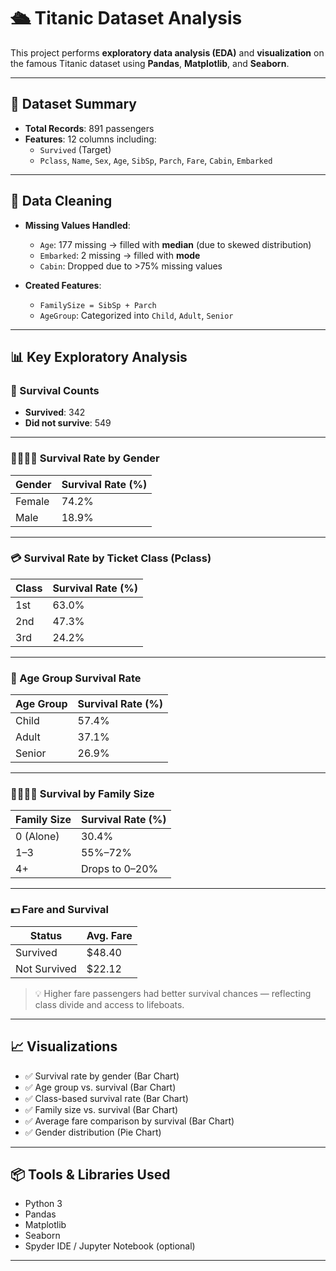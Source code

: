 # 🛳 Titanic Dataset Analysis

This project performs **exploratory data analysis (EDA)** and **visualization** on the famous Titanic dataset using **Pandas**, **Matplotlib**, and **Seaborn**.

---

## 📁 Dataset Summary

- **Total Records**: 891 passengers  
- **Features**: 12 columns including:
  - `Survived` (Target)
  - `Pclass`, `Name`, `Sex`, `Age`, `SibSp`, `Parch`, `Fare`, `Cabin`, `Embarked`

---

## 🧹 Data Cleaning

- **Missing Values Handled**:
  - `Age`: 177 missing → filled with **median** (due to skewed distribution)
  - `Embarked`: 2 missing → filled with **mode**
  - `Cabin`: Dropped due to >75% missing values

- **Created Features**:
  - `FamilySize = SibSp + Parch`
  - `AgeGroup`: Categorized into `Child`, `Adult`, `Senior`

---

## 📊 Key Exploratory Analysis

### 🎯 Survival Counts
- **Survived**: 342  
- **Did not survive**: 549

---

### 👨‍👩‍👧‍👦 Survival Rate by Gender

| Gender | Survival Rate (%) |
|--------|-------------------|
| Female | 74.2%             |
| Male   | 18.9%             |

---

### 💳 Survival Rate by Ticket Class (Pclass)

| Class | Survival Rate (%) |
|-------|-------------------|
| 1st   | 63.0%             |
| 2nd   | 47.3%             |
| 3rd   | 24.2%             |

---

### 🧓 Age Group Survival Rate

| Age Group | Survival Rate (%) |
|-----------|-------------------|
| Child     | 57.4%             |
| Adult     | 37.1%             |
| Senior    | 26.9%             |

---

### 👨‍👩‍👧‍👦 Survival by Family Size

| Family Size | Survival Rate (%) |
|-------------|-------------------|
| 0 (Alone)   | 30.4%             |
| 1–3         | 55%–72%           |
| 4+          | Drops to 0–20%    |

---

### 💵 Fare and Survival

| Status         | Avg. Fare |
|----------------|-----------|
| Survived       | $48.40    |
| Not Survived   | $22.12    |

> 💡 Higher fare passengers had better survival chances — reflecting class divide and access to lifeboats.

---

## 📈 Visualizations

- ✅ Survival rate by gender (Bar Chart)
- ✅ Age group vs. survival (Bar Chart)
- ✅ Class-based survival rate (Bar Chart)
- ✅ Family size vs. survival (Bar Chart)
- ✅ Average fare comparison by survival (Bar Chart)
- ✅ Gender distribution (Pie Chart)

---

## 📦 Tools & Libraries Used

- Python 3  
- Pandas  
- Matplotlib  
- Seaborn  
- Spyder IDE / Jupyter Notebook (optional)

---

